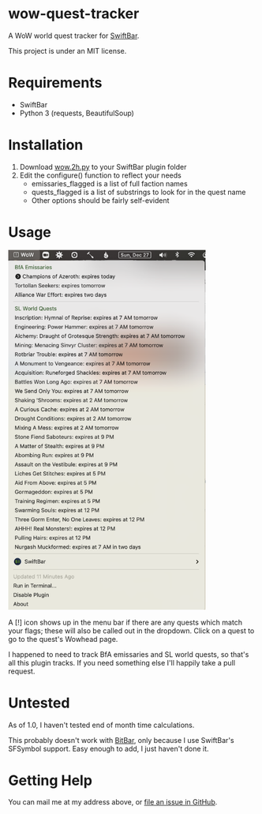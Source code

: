 # wow-quest-tracker

A WoW world quest tracker for [SwiftBar](https://github.com/swiftbar/SwiftBar).

This project is under an MIT license. 

# Requirements

* SwiftBar
* Python 3 (requests, BeautifulSoup)

# Installation

1. Download [wow.2h.py](https://github.com/BryantD/swiftbar-plugins/blob/main/Games/wow.2h.py) to your SwiftBar plugin folder
1. Edit the configure() function to reflect your needs
    * emissaries_flagged is a list of full faction names
    * quests_flagged is a list of substrings to look for in the quest name
    * Other options should be fairly self-evident

# Usage

<img src="https://github.com/BryantD/swiftbar-plugins/blob/main/images/wow-quests-doc-image-01.png" alt="Plugin example" width=400>

A [!] icon shows up in the menu bar if there are any quests which match
your flags; these will also be called out in the dropdown. Click on a 
quest to go to the quest's Wowhead page.

I happened to need to track BfA emissaries and SL world quests, so
that's all this plugin tracks. If you need something else I'll
happily take a pull request.

# Untested

As of 1.0, I haven't tested end of month time calculations.

This probably doesn't work with
[BitBar](https://github.com/matryer/bitbar), only because I use
SwiftBar's SFSymbol support. Easy enough to add, I just haven't
done it.

# Getting Help

You can mail me at my address above, or [file an issue in
GitHub](https://github.com/BryantD/wow-quest-tracker/issues).

